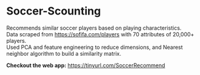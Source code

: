 # Soccer-Scounting
Recommends similar soccer players based on playing characteristics.</br>
Data scraped from https://sofifa.com/players with 70 attributes of 20,000+ players. </br>
Used PCA and feature engineering to reduce dimensions, and Nearest neighbor algorithm to build a similarity matrix.

**Checkout the web app:**
https://tinyurl.com/SoccerRecommend
